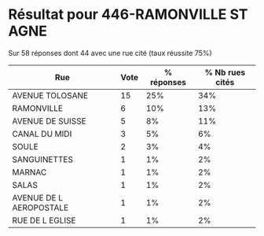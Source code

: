 # Résultat pour 446-RAMONVILLE ST AGNE

Sur 58 réponses dont 44 avec une rue cité (taux réussite 75%)

| Rue | Vote | % réponses | % Nb rues cités|
|-----|------|------------|----------------|
| AVENUE TOLOSANE | 15 | 25% | 34%|
| RAMONVILLE | 6 | 10% | 13%|
| AVENUE DE SUISSE | 5 | 8% | 11%|
| CANAL DU MIDI | 3 | 5% | 6%|
| SOULE | 2 | 3% | 4%|
| SANGUINETTES | 1 | 1% | 2%|
| MARNAC | 1 | 1% | 2%|
| SALAS | 1 | 1% | 2%|
| AVENUE DE L AEROPOSTALE | 1 | 1% | 2%|
| RUE DE L EGLISE | 1 | 1% | 2%|
